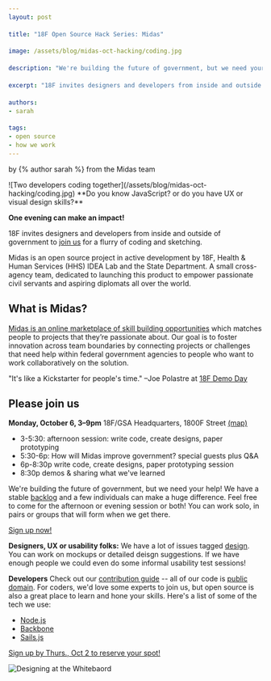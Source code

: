 ```yaml
---
layout: post

title: "18F Open Source Hack Series: Midas"

image: /assets/blog/midas-oct-hacking/coding.jpg

description: "We're building the future of government, but we need your help! Join us for a session of coding or UX design. Feel free to come for the afternoon or evening session or both! You can work solo, in pairs or groups that will form when we get there. "

excerpt: "18F invites designers and developers from inside and outside of government to join us for a flurry of coding and sketching.  Midas is an open source project in active development by 18F, Health & Human Services (HHS) IDEA Lab and the State Department.  A small cross-agency team, dedicated to launching this product to empower passionate civil servants and aspiring diplomats all over the world."

authors:
- sarah

tags:
- open source
- how we work
---
```

<p class="authors">
  by {% author sarah %} from the Midas team
</p>
![Two developers coding together](/assets/blog/midas-oct-hacking/coding.jpg)
**Do you know JavaScript?  or do you have UX or visual design skills?**

**One evening can make an impact!**

18F invites designers and developers from inside and outside of government to [join us](http://www.eventbrite.com/e/18f-open-source-hack-series-midas-tickets-13365270885) for a flurry of coding and sketching.

 Midas is an open source project in active development by 18F, Health & Human Services (HHS) IDEA Lab and the State Department.  A small cross-agency team, dedicated to launching this product to empower passionate civil servants and aspiring diplomats all over the world.

## What is Midas?
[Midas is an online marketplace of skill building opportunities](http://18fblog.tumblr.com/post/91952641466/midas-a-marketplace-for-innovation-in-government) which matches people to projects that they’re passionate about.  Our goal is to foster innovation across team boundaries by connecting projects or challenges that need help within federal government agencies to people who want to work collaboratively on the solution.

"It's like a Kickstarter for people's time." –Joe Polastre at [18F Demo Day](https://speakerdeck.com/18f/innovation-toolkit-18f-demo-day-9-may-2014?slide=3)

## Please join us
**Monday, October 6, 3–9pm**
18F/GSA Headquarters, 1800F Street [(map)](https://goo.gl/maps/WUSCO)

* 3-5:30: afternoon session: write code, create designs, paper prototyping
* 5:30-6p: How will Midas improve government? special guests plus Q&A
* 6p-8:30p write code, create designs, paper prototyping session
* 8:30p demos & sharing what we've learned

We're building the future of government, but we need your help!  We have a stable [backlog](https://github.com/18F/midas/issues) and a few individuals can make a huge difference. Feel free to come for the afternoon or evening session or both!  You can work solo, in pairs or groups that will form when we get there.

[Sign up now!](http://www.eventbrite.com/e/18f-open-source-hack-series-midas-tickets-13365270885)

**Designers, UX or usability folks:** We have a lot of issues tagged [design](https://github.com/18F/midas/labels/design). You can work on mockups or detailed deisgn suggestions.  If we have enough people we could even do some informal usability test sessions!

**Developers** Check out our [contribution guide](https://github.com/18F/midas/blob/devel/CONTRIBUTING.md) -- all of our code is [public domain](https://github.com/18F/midas/blob/devel/LICENSE.md).  For coders, we'd love some experts to join us, but open source is also a great place to learn and hone your skills.  Here's a list of some of the tech we use:
* [Node.js](http://nodejs.org/)
* [Backbone](http://backbonejs.org/)
* [Sails.js](http://sailsjs.org/)

[Sign up by Thurs., Oct 2 to reserve your spot!](http://www.eventbrite.com/e/18f-open-source-hack-series-midas-tickets-13365270885)


![Designing at the
Whitebaord](/assets/blog/midas-oct-hacking/whiteboard_design.jpg)


